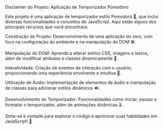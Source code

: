 Disclaimer do Projeto: Aplicação de Temporizador Pomodoro

Este projeto é uma aplicação de temporizador estilo Pomodoro 🎉, que inclui diversas funcionalidades e conceitos de JavaScript. Aqui estão alguns dos principais recursos que você encontrará:

Construção do Projeto: Desenvolvimento de uma aplicação do zero, com foco na configuração do ambiente e na manipulação do DOM 🛠️.

Manipulação do DOM: Aprenda a alterar estilos CSS, imagens e textos, além de modificar atributos e classes dinamicamente 🎨.

Interatividade: Criação de eventos de interação com o usuário, proporcionando uma experiência envolvente e intuitiva 🤝.

Utilização de Áudio: Implementação de elementos de áudio e manipulação de classes para adicionar estilos dinâmicos 🔊.

Desenvolvimento do Temporizador: Funcionalidades como iniciar, pausar e formatar o temporizador, além de animações dinâmicas ⏳.

Sinta-se à vontade para explorar o código e aprimorar suas habilidades em JavaScript! 🚀
